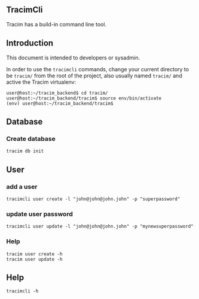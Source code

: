 ## TracimCli ##

Tracim has a build-in command line tool.

## Introduction ##

This document is intended to developers or sysadmin.

In order to use the `tracimcli` commands, change your current directory to be `tracim/` from the root of the project, also usually named `tracim/` 
and active the Tracim virtualenv:

    user@host:~/tracim_backend$ cd tracim/
    user@host:~/tracim_backend/tracim$ source env/bin/activate
    (env) user@host:~/tracim_backend/tracim$

## Database ##

### Create database

    tracim db init

## User ##
   
### add a user

    tracimcli user create -l "john@john@john.john" -p "superpassword"

### update user password

    tracimcli user update -l "john@john@john.john" -p "mynewsuperpassword"

### Help

    tracim user create -h
    tracim user update -h
 
## Help ##

    tracimcli -h
    




